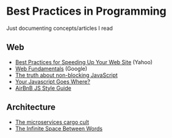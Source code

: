 # Best Practices in Programming
Just documenting concepts/articles I read

## Web
- [Best Practices for Speeding Up Your Web Site](https://developer.yahoo.com/performance/rules.html) (Yahoo)
- [Web Fundamentals](https://developers.google.com/web/fundamentals/) (Google)
- [The truth about non-blocking JavaScript](http://calendar.perfplanet.com/2010/the-truth-about-non-blocking-javascript/)
- [Your Javascript Goes Where?](http://elegantcode.com/2010/03/30/your-javascript-goes-where/)
- [AirBnB JS Style Guide](https://github.com/airbnb/javascript)

## Architecture
- [The microservices cargo cult](http://www.stavros.io/posts/microservices-cargo-cult/)
- [The Infinite Space Between Words](http://blog.codinghorror.com/the-infinite-space-between-words/)
